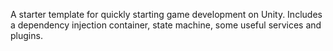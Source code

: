 A starter template for quickly starting game development on Unity. Includes a dependency injection container, state machine, some useful services and plugins.
